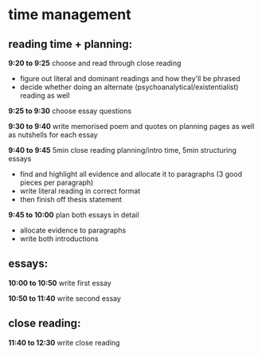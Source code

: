 # time management

## reading time + planning:

**9:20 to 9:25** choose and read through close reading
* figure out literal and dominant readings and how they'll be phrased
* decide whether doing an alternate (psychoanalytical/existentialist) reading as well

**9:25 to 9:30** choose essay questions

**9:30 to 9:40** write memorised poem and quotes on planning pages as well as nutshells for each essay

**9:40 to 9:45** 5min close reading planning/intro time, 5min structuring essays

* find and highlight all evidence and allocate it to paragraphs (3 good pieces per paragraph)
* write literal reading in correct format
* then finish off thesis statement

**9:45 to 10:00** plan both essays in detail

* allocate evidence to paragraphs
* write both introductions

## essays:

**10:00 to 10:50** write first essay

**10:50 to 11:40** write second essay

## close reading:

**11:40 to 12:30** write close reading
